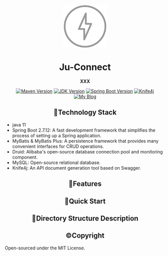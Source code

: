 <p align="center">
    <img src=./assets/quick.png width=138  alt="quick"/>
</p>

<h1 align="center">Ju-Connect</h1>
<p align="center"><strong>XXX</strong></p>

<p align="center">
  <a href="https://maven.apache.org/"><img src="https://img.shields.io/badge/Maven-3.8.3-blue.svg" alt="Maven Version"></a>
  <a href="https://www.oracle.com/java/technologies/javase-jdk11-downloads.html"><img src="https://img.shields.io/badge/JDK-11-orange.svg" alt="JDK Version"></a>
  <a href="https://spring.io/projects/spring-boot"><img src="https://img.shields.io/badge/Spring%20Boot-2.7.x-green.svg" alt="Spring Boot Version"></a>
  <a href="https://doc.xiaominfo.com/"><img alt="Knife4j" src="https://raster.shields.io/badge/Knife4j-3.0+-orange.svg"/></a>  
  <a href="https://codejuzi.icu/"><img src="https://img.shields.io/badge/Blog-codejuzi.icu-yellowgreen.svg" alt="My Blog"></a>
</p>


> 
> 

<h2 align='center'>📌Technology Stack</h2>

- java 11
- Spring Boot 2.7.12: A fast development framework that simplifies the process of setting up a Spring application.
- MyBatis & MyBatis Plus: A persistence framework that provides many convenient interfaces for CRUD operations.
- Druid: Alibaba's open-source database connection pool and monitoring component.
- MySQL: Open-source relational database.
- Knife4j: An API document generation tool based on Swagger.

<h2 align='center'>💪Features</h2>


<h2 align='center'>🏁Quick Start</h2>





<h2 align='center'>🧾Directory Structure Description</h2>



<h2 align='center'>©️Copyright</h2>

Open-sourced under the MIT License. 
